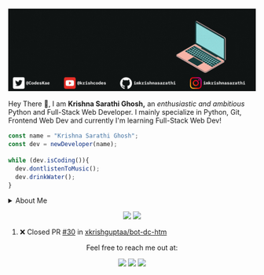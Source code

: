 <p>
  <img src="pic.gif">
</p>

Hey There 👋, I am **Krishna Sarathi Ghosh,** an *enthusiastic and ambitious* Python and Full-Stack Web Developer.
I mainly specialize in Python, Git, Frontend Web Dev and currently I'm learning Full-Stack Web Dev! 


```js
const name = "Krishna Sarathi Ghosh";
const dev = newDeveloper(name);

while (dev.isCoding()){
  dev.dontlistenToMusic();
  dev.drinkWater();
}
```



<details>
  <summary>About Me</summary>
  - 🚀 I’m currently on a journey to get better at programming as well as build my career<br>
  - 🌱 I’m currently learning **Full Stack Web Development**<br>
  - :octocat: You can view my projects <a href="https://github.com/imkrishnasarathi">here</a><br>
  - 💬 Ask me about **Web Development, Python and Git!**<br>
  - 📧 Reach me out at krishnasarathishem@gmail.com
</details>

<p align="center">
  <img src="https://github-readme-stats.vercel.app/api?username=imkrishnasarathi&show_icons=true&theme=onedark&bg_color=00000000" />
  <img src="https://github-readme-stats.vercel.app/api/top-langs/?username=imkrishnasarathi&theme=onedark" />
</p>

<!--START_SECTION:activity-->
1. ❌ Closed PR [#30](https://github.com/xkrishguptaa/bot-dc-htm/pull/30) in [xkrishguptaa/bot-dc-htm](https://github.com/xkrishguptaa/bot-dc-htm)
<!--END_SECTION:activity-->


<div align='center'> 
  Feel free to reach me out at:
  <br>
  <p align="center">
  <a href="https://dev.to/krishnasarathi"><img src="https://img.shields.io/badge/dev.to-0A0A0A?style=for-the-badge&logo=dev.to&logoColor=white"></a> 
  <a href="https://twitter.com/intent/follow?screen_name=codeskae"><img src="https://img.shields.io/badge/Twitter-1DA1F2?style=for-the-badge&logo=twitter&logoColor=white"></a>
  <a href="mailto:krishnasarathishem@gmail.com"><img src="https://img.shields.io/badge/mail-EA4335?style=for-the-badge&logo=gmail&logoColor=white"></a>
</p>
</div>


